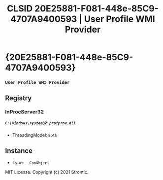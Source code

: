 ﻿---
title: "CLSID 20E25881-F081-448e-85C9-4707A9400593 | User Profile WMI Provider"
excerpt: What is COM-Object CLSID 20E25881-F081-448e-85C9-4707A9400593?
---

# {20E25881-F081-448e-85C9-4707A9400593}

### `User Profile WMI Provider`

## Registry


### InProcServer32

##### `C:\Windows\system32\profprov.dll`
* ThreadingModel: `Both`

## Instance

* Type: `__ComObject`

MIT License. Copyright (c) 2021 Strontic.


